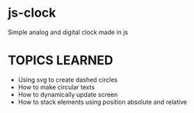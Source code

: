 # js-clock
Simple analog and digital clock made in js

# TOPICS LEARNED
- Using svg to create dashed circles
- How to make circular texts
- How to dynamically update screen
- How to stack elements using position absolute and relative

